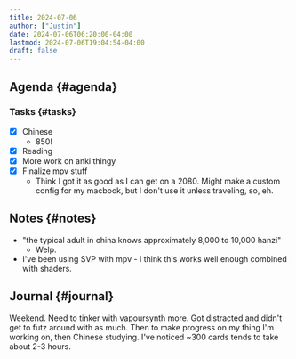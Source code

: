 ```yaml
---
title: 2024-07-06
author: ["Justin"]
date: 2024-07-06T06:20:00-04:00
lastmod: 2024-07-06T19:04:54-04:00
draft: false
---
```


<div class="outline-1 jvc">

## Agenda {#agenda}

<div class="outline-2 jvc">

### Tasks {#tasks}

-   [X] Chinese
    -   850!
-   [X] Reading
-   [X] More work on anki thingy
-   [X] Finalize mpv stuff
    -   Think I got it as good as I can get on a 2080. Might make a custom config
        for my macbook, but I don't use it unless traveling, so, eh.

</div>

</div>

<div class="outline-1 jvc">

## Notes {#notes}

-   "the typical adult in china knows approximately 8,000 to 10,000 hanzi"
    -   Welp.
-   I've been using SVP with mpv - I think this works well enough combined with shaders.

</div>

<div class="outline-1 jvc">

## Journal {#journal}

Weekend. Need to tinker with vapoursynth more. Got distracted and didn't get to
futz around with as much. Then to make progress on my thing I'm working on,
then Chinese studying. I've noticed ~300 cards tends to take about 2-3 hours.

</div>
